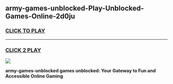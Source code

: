
## army-games-unblocked-Play-Unblocked-Games-Online-2d0ju
<h3>
<a href="https://premium76.site?title=army-games-unblocked&ref=24A">CLICK TO PLAY</a></h3>
<hr>

<h3>
<a href="https://premium76.site?title=army-games-unblocked&ref=24A">CLICK 2 PLAY</a>
  
</h3>

<a href="https://premium76.site?title=army-games-unblocked&ref=24A"><img src="https://clearcache.store/games.png"></a>


**army-games-unblocked games unblocked: Your Gateway to Fun and Accessible Online Gaming**
